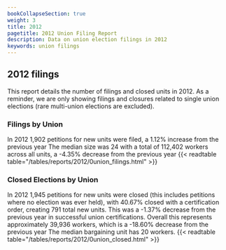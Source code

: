 ```yaml
---
bookCollapseSection: true
weight: 3
title: 2012
pagetitle: 2012 Union Filing Report
description: Data on union election filings in 2012
keywords: union filings
---
```


## 2012 filings

This report details the number of filings and closed units in 2012. As a reminder, we are only showing filings and closures related to single union elections (rare multi-union elections are excluded).

### Filings by Union
In 2012 1,902 petitions for new units were filed, a 1.12% increase from the previous year The median size was 24 with a total of 112,402 workers across all units, a -4.35% decrease from the previous year
{{< readtable table="/tables/reports/2012/0union_filings.html" >}}

### Closed Elections by Union
In 2012 1,945 petitions for new units were closed (this includes petitions where no election was ever held), with 40.67% closed with a certification order, creating 791 total new units. This was a -1.37% decrease from the previous year in successful union certifications. Overall this represents approximately 39,936 workers, which is a -18.60% decrease from the previous year The median bargaining unit has 20 workers.
{{< readtable table="/tables/reports/2012/0union_closed.html" >}}
